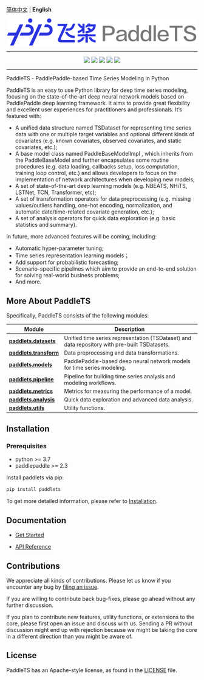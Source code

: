 [简体中文](./README_cn.md) |  **English**

<p align="center">
  <img src="docs/static/images/logo/paddlets-readme-logo.png" align="middle" width=500>
<p>

------------------------------------------------------------------------------------------

<p align="center">
  <a href="https://github.com/PaddlePaddle/PaddleTS/graphs/contributors"><img src="https://img.shields.io/github/contributors/PaddlePaddle/PaddleNLP?color=9ea"></a>
  <a href=""><img src="https://img.shields.io/badge/python-3.7+-aff.svg"></a>
  <a href=""><img src="https://img.shields.io/badge/paddlepaddle-2.3.0+-aff.svg"></a>
  <a href="https://github.com/PaddlePaddle/PaddleTS/commits"><img src="https://img.shields.io/github/commit-activity/m/PaddlePaddle/PaddleTS?color=3af"></a>
  <a href="https://github.com/PaddlePaddle/PaddleTS/issues"><img src="https://img.shields.io/github/issues/PaddlePaddle/PaddleTS?color=9cc"></a>
</p>

--------------------------------------------------------------------------------


PaddleTS - PaddlePaddle-based Time Series Modeling in Python

PaddleTS is an easy to use Python library for deep time series modeling,
    focusing on the state-of-the-art deep neural network models based on 
    PaddlePaddle deep learning framework. It aims to provide great flexibility 
    and excellent user experiences for practitioners and professionals. It’s featured with:

* A unified data structure named TSDataset for representing time series data with one 
    or multiple target variables and optional different kinds of covariates 
    (e.g. known covariates, observed covariates, and static covariates, etc.);
* A base model class named PaddleBaseModelImpl , which inherits from the PaddleBaseModel 
    and further encapsulates some routine procedures (e.g. data loading, callbacks setup, 
    loss computation, training loop control, etc.) and allows developers to focus on 
    the implementation of network architectures when developing new models;
* A set of state-of-the-art deep learning models (e.g. NBEATS, NHiTS, LSTNet, TCN, Transformer, etc);
* A set of transformation operators for data preprocessing (e.g. missing values/outliers handling, 
    one-hot encoding, normalization, and automatic date/time-related covariate generation, etc.);
* A set of analysis operators for quick data exploration (e.g. basic statistics and summary).

In future, more advanced features will be coming, including:

* Automatic hyper-parameter tuning;
* Time series representation learning models；
* Add support for probabilistic forecasting;
* Scenario-specific pipelines which aim to provide an end-to-end solution for solving real-world business problems;
* And more.


## More About PaddleTS

Specifically, PaddleTS consists of the following modules:

| Module                                                                                                     | Description                                                                                   |
|------------------------------------------------------------------------------------------------------------|-----------------------------------------------------------------------------------------------|
| [**paddlets.datasets**](https://paddlets.readthedocs.io/en/latest/source/modules/datasets/overview.html)   | Unified time series representation (TSDataset) and data repository with pre-built TSDatasets. |
| [**paddlets.transform**](https://paddlets.readthedocs.io/en/latest/source/modules/transform/overview.html) | Data preprocessing and data transformations.                                                  |
| [**paddlets.models**](https://paddlets.readthedocs.io/en/latest/source/modules/models/overview.html)       | PaddlePaddle-based deep neural network models for time series modeling.                       |
| [**paddlets.pipeline**](https://paddlets.readthedocs.io/en/latest/source/modules/pipeline/overview.html)   | Pipeline for building time series analysis and modeling workflows.                            |
| [**paddlets.metrics**](https://paddlets.readthedocs.io/en/latest/source/modules/metrics/overview.html)     | Metrics for measuring the performance of a model.                                             |
| [**paddlets.analysis**](https://paddlets.readthedocs.io/en/latest/source/modules/analysis/overview.html)   | Quick data exploration and advanced data analysis.                                            |
| [**paddlets.utils**](https://paddlets.readthedocs.io/en/latest/source/modules/backtest/overview.html)      | Utility functions.                                                                            |

## Installation

### Prerequisites

* python >= 3.7
* paddlepaddle >= 2.3

Install paddlets via pip:
```bash
pip install paddlets
```

To get more detailed information, please refer to [Installation](https://paddlets.readthedocs.io/en/latest/source/installation/overview.html).


## Documentation

* [Get Started](https://paddlets.readthedocs.io/en/latest/source/get_started/get_started.html)

* [API Reference](https://paddlets.readthedocs.io/en/latest/source/api/paddlets.analysis.html)


## Contributions

We appreciate all kinds of contributions. Please let us know if you encounter any bug by [filing an issue](https://github.com/PaddlePaddle/PaddleTS/issues).

If you are willing to contribute back bug-fixes, please go ahead without any further discussion.

If you plan to contribute new features, utility functions, or extensions to the core, please first open an issue and discuss with us.
Sending a PR without discussion might end up with rejection because we might be taking the core in a different direction than you might be aware of.


## License
PaddleTS has an Apache-style license, as found in the [LICENSE](LICENSE) file.
